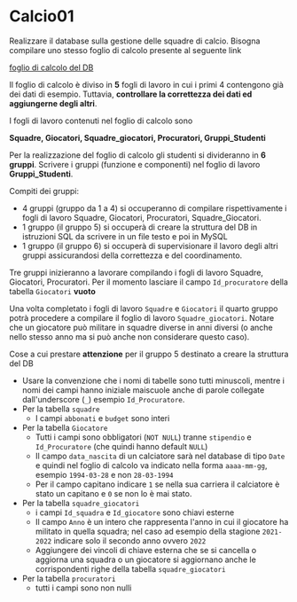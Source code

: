# Calcio01
Realizzare il database sulla gestione delle squadre di calcio.
Bisogna compilare uno stesso foglio di calcolo presente al seguente link

[foglio di calcolo del DB](https://docs.google.com/spreadsheets/d/1ufGat5lYOovOEFbwfDz0B6VMo46w1tJ137aRGzN29io/edit?usp=sharing)

Il foglio di calcolo è diviso in **5** fogli di lavoro in cui i primi 4 contengono già dei dati di esempio. Tuttavia, **controllare la correttezza dei dati ed aggiungerne degli altri**.

I fogli di lavoro contenuti nel foglio di calcolo sono

**Squadre, Giocatori, Squadre_giocatori, Procuratori, Gruppi_Studenti** 

Per la realizzazione del foglio di calcolo gli studenti si divideranno in **6 gruppi**. Scrivere i gruppi (funzione e componenti) nel foglio di lavoro **Gruppi_Studenti**.

Compiti dei gruppi:
* 4 gruppi (gruppo da 1 a 4) si occuperanno di compilare rispettivamente i fogli di lavoro Squadre, Giocatori, Procuratori, Squadre_Giocatori.
* 1 gruppo (il gruppo 5) si occuperà di creare la struttura del DB in istruzioni SQL da scrivere in un file testo e poi in MySQL
* 1 gruppo (il gruppo 6) si occuperà di supervisionare il lavoro degli altri gruppi assicurandosi della correttezza e del coordinamento.

Tre gruppi inizieranno a lavorare compilando i fogli di lavoro Squadre, Giocatori, Procuratori. Per il momento lasciare il campo `Id_procuratore` della tabella `Giocatori` **vuoto**

Una volta completato i fogli di lavoro `Squadre` e `Giocatori` il quarto gruppo potrà procedere a compilare il foglio di lavoro `Squadre_giocatori`. Notare che un giocatore può militare in squadre diverse in anni diversi (o anche nello stesso anno ma si può anche non considerare questo caso).

Cose a cui prestare **attenzione** per il gruppo 5 destinato a creare la struttura del DB

* Usare la convenzione che i nomi di tabelle sono tutti minuscoli, mentre i nomi dei campi hanno iniziale maiscuole anche di parole collegate dall'underscore (`_`) esempio `Id_Procuratore`.
* Per la tabella `squadre`
    - I campi `abbonati` e `budget` sono interi
* Per la tabella `Giocatore`
    - Tutti i campi sono obbligatori (`NOT NULL`) tranne `stipendio` e `Id_Procuratore` (che quindi hanno default `NULL`)
    - Il campo `data_nascita` di un calciatore sarà nel database di tipo `Date` e quindi nel foglio di calcolo va indicato nella forma `aaaa-mm-gg`, esempio `1994-03-28` e non `28-03-1994`
    - Per il campo capitano indicare `1` se nella sua carriera il calciatore è stato un capitano e `0` se non lo è mai stato.
* Per la tabella `squadre_giocatori`
    - i campi `Id_squadra` e `Id_giocatore` sono chiavi esterne
    - Il campo `Anno` è un intero che rappresenta l'anno in cui il giocatore ha militato in quella squadra; nel caso ad esempio della stagione `2021-2022` indicare solo il secondo anno ovvero `2022`
    - Aggiungere dei vincoli di chiave esterna che se si cancella o aggiorna una squadra o un giocatore si aggiornano anche le corrispondenti righe della tabella `squadre_giocatori` 
* Per la tabella `procuratori` 
    - tutti i campi sono non nulli